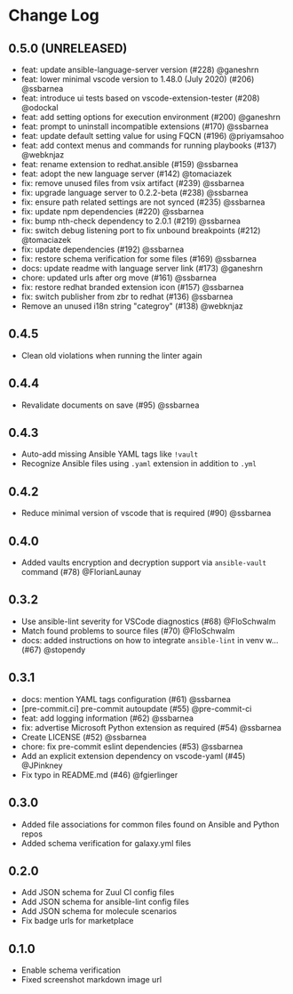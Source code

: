 # Change Log

## 0.5.0 (UNRELEASED)

* feat: update ansible-language-server version (#228) @ganeshrn
* feat: lower minimal vscode version to 1.48.0 (July 2020) (#206) @ssbarnea
* feat: introduce ui tests based on vscode-extension-tester (#208) @odockal
* feat: add setting options for execution environment (#200) @ganeshrn
* feat: prompt to uninstall incompatible extensions (#170) @ssbarnea
* feat: update default setting value for using FQCN (#196) @priyamsahoo
* feat: add context menus and commands for running playbooks (#137) @webknjaz
* feat: rename extension to redhat.ansible (#159) @ssbarnea
* feat: adopt the new language server (#142) @tomaciazek
* fix: remove unused files from vsix artifact (#239) @ssbarnea
* fix: upgrade language server to 0.2.2-beta (#238) @ssbarnea
* fix: ensure path related settings are not synced (#235) @ssbarnea
* fix: update npm dependencies (#220) @ssbarnea
* fix: bump nth-check dependency to 2.0.1 (#219) @ssbarnea
* fix: switch debug listening port to fix unbound breakpoints (#212) @tomaciazek
* fix: update dependencies (#192) @ssbarnea
* fix: restore schema verification for some files (#169) @ssbarnea
* docs: update readme with language server link (#173) @ganeshrn
* chore: updated urls after org move (#161) @ssbarnea
* fix: restore redhat branded extension icon (#157) @ssbarnea
* fix: switch publisher from zbr to redhat (#136) @ssbarnea
* Remove an unused i18n string "categroy" (#138) @webknjaz

## 0.4.5

* Clean old violations when running the linter again

## 0.4.4

* Revalidate documents on save (#95) @ssbarnea

## 0.4.3

* Auto-add missing Ansible YAML tags like `!vault`
* Recognize Ansible files using `.yaml` extension in addition to `.yml`

## 0.4.2

* Reduce minimal version of vscode that is required (#90) @ssbarnea

## 0.4.0

* Added vaults encryption and decryption support via `ansible-vault` command (#78) @FlorianLaunay

## 0.3.2

* Use ansible-lint severity for VSCode diagnostics (#68) @FloSchwalm
* Match found problems to source files (#70) @FloSchwalm
* docs: added instructions on how to integrate `ansible-lint` in venv w… (#67) @stopendy

## 0.3.1

* docs: mention YAML tags configuration (#61) @ssbarnea
* [pre-commit.ci] pre-commit autoupdate (#55) @pre-commit-ci
* feat: add logging information (#62) @ssbarnea
* fix: advertise Microsoft Python extension as required (#54) @ssbarnea
* Create LICENSE (#52) @ssbarnea
* chore: fix pre-commit eslint dependencies (#53) @ssbarnea
* Add an explicit extension dependency on vscode-yaml (#45) @JPinkney
* Fix typo in README.md (#46) @fgierlinger

## 0.3.0

* Added file associations for common files found on Ansible and Python repos
* Added schema verification for galaxy.yml files

## 0.2.0

* Add JSON schema for Zuul CI config files
* Add JSON schema for ansible-lint config files
* Add JSON schema for molecule scenarios
* Fix badge urls for marketplace

## 0.1.0

* Enable schema verification
* Fixed screenshot markdown image url
